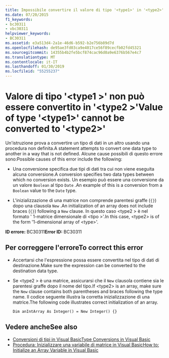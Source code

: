 ```yaml
---
title: Impossibile convertire il valore di tipo '<type1>' in '<type2>'
ms.date: 07/20/2015
f1_keywords:
- bc30311
- vbc30311
helpviewer_keywords:
- BC30311
ms.assetid: e3a513d4-2a1e-46d6-b592-b2e756b89d7d
ms.openlocfilehash: de95ae3fd03ca9e4017ce56f89cecfb02fd45321
ms.sourcegitcommit: 14355b4b2fe5bcf874cac96d0a9e6376b567e4c7
ms.translationtype: MT
ms.contentlocale: it-IT
ms.lasthandoff: 01/30/2019
ms.locfileid: "55255237"
---
```

# <a name="value-of-type-type1-cannot-be-converted-to-type2"></a><span data-ttu-id="e1618-102">Valore di tipo '\<type1 >' non può essere convertito in '\<type2 >'</span><span class="sxs-lookup"><span data-stu-id="e1618-102">Value of type '\<type1>' cannot be converted to '\<type2>'</span></span>
<span data-ttu-id="e1618-103">Un'istruzione prova a convertire un tipo di dati in un altro usando una procedura non definita.</span><span class="sxs-lookup"><span data-stu-id="e1618-103">A statement attempts to convert one data type to another in a way that is not defined.</span></span> <span data-ttu-id="e1618-104">Alcune cause possibili di questo errore sono:</span><span class="sxs-lookup"><span data-stu-id="e1618-104">Possible causes of this error include the following:</span></span>  
  
-   <span data-ttu-id="e1618-105">Una conversione specifica due tipi di dati tra cui non viene eseguita alcuna conversione.</span><span class="sxs-lookup"><span data-stu-id="e1618-105">A conversion specifies two data types between which no conversion exists.</span></span> <span data-ttu-id="e1618-106">Un esempio può essere una conversione da un valore `Boolean` al tipo `Date` .</span><span class="sxs-lookup"><span data-stu-id="e1618-106">An example of this is a conversion from a `Boolean` value to the `Date` type.</span></span>  
  
-   <span data-ttu-id="e1618-107">L'inizializzazione di una matrice non comprende parentesi graffe (`{}`) dopo una clausola `New` .</span><span class="sxs-lookup"><span data-stu-id="e1618-107">An initialization of an array does not include braces (`{}`) following a `New` clause.</span></span> <span data-ttu-id="e1618-108">In questo caso \<type2 > è nel formato ' 1-matrice dimensionale di \<tipo >'.</span><span class="sxs-lookup"><span data-stu-id="e1618-108">In this case, \<type2> is of the form '1-dimensional array of \<type>'.</span></span>  
  
 <span data-ttu-id="e1618-109">**ID errore:** BC30311</span><span class="sxs-lookup"><span data-stu-id="e1618-109">**Error ID:** BC30311</span></span>  
  
## <a name="to-correct-this-error"></a><span data-ttu-id="e1618-110">Per correggere l'errore</span><span class="sxs-lookup"><span data-stu-id="e1618-110">To correct this error</span></span>  
  
-   <span data-ttu-id="e1618-111">Accertarsi che l'espressione possa essere convertita nel tipo di dati di destinazione.</span><span class="sxs-lookup"><span data-stu-id="e1618-111">Make sure the expression can be converted to the destination data type.</span></span>  
  
-   <span data-ttu-id="e1618-112">Se \<type2 > è una matrice, assicurarsi che il `New` clausola contiene sia le parentesi graffe dopo il nome del tipo.</span><span class="sxs-lookup"><span data-stu-id="e1618-112">If \<type2> is an array, make sure the `New` clause contains both parentheses and braces following the type name.</span></span> <span data-ttu-id="e1618-113">Il codice seguente illustra la corretta inizializzazione di una matrice.</span><span class="sxs-lookup"><span data-stu-id="e1618-113">The following code illustrates correct initialization of an array.</span></span>  
  
    ```  
    Dim anIntArray As Integer() = New Integer() {}  
    ```  
  
## <a name="see-also"></a><span data-ttu-id="e1618-114">Vedere anche</span><span class="sxs-lookup"><span data-stu-id="e1618-114">See also</span></span>
- [<span data-ttu-id="e1618-115">Conversioni di tipi in Visual Basic</span><span class="sxs-lookup"><span data-stu-id="e1618-115">Type Conversions in Visual Basic</span></span>](../../visual-basic/programming-guide/language-features/data-types/type-conversions.md)
- [<span data-ttu-id="e1618-116">Procedura: Inizializzare una variabile di matrice in Visual Basic</span><span class="sxs-lookup"><span data-stu-id="e1618-116">How to: Initialize an Array Variable in Visual Basic</span></span>](../../visual-basic/programming-guide/language-features/arrays/how-to-initialize-an-array-variable.md)
